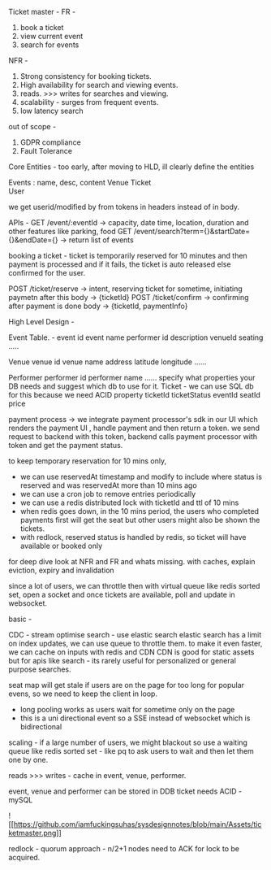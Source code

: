 


Ticket master - 
FR - 
1. book a ticket
2. view current event
3. search for events

NFR - 
1. Strong consistency for booking tickets. 
2. High availability for search and viewing events. 
3. reads. >>> writes for searches and viewing. 
4. scalability - surges from frequent events. 
5. low latency search


out of scope - 
1. GDPR compliance
2. Fault Tolerance



Core Entities - 
too early, after moving to HLD, ill clearly define the entities

Events : name, desc, content
Venue 
Ticket  
User 

we get userid/modified by from tokens in headers instead of in body. 

APIs - 
GET /event/:eventId -> capacity, date time, location, duration and other features like parking, food
GET /event/search?term={}&startDate={}&endDate={} -> return list of events

booking a ticket - ticket is temporarily reserved for 10 minutes and then payment is processed and if it fails, the ticket is auto released else confirmed for the user. 

POST /ticket/reserve -> intent, reserving ticket for sometime, initiating paymetn after this
body -> {ticketId}
POST /ticket/confirm -> confirming after payment is done
body -> {ticketId, paymentInfo}

High Level Design - 


Event Table. - 
event id 
event name
performer id
description
venueId
seating 
.....

Venue 
venue id 
venue name 
address 
latitude
longitude
......

Performer
performer id 
performer name
......
specify what properties your DB needs and suggest which db to use for it. 
Ticket - we can use SQL db for this because we need ACID property 
ticketId
ticketStatus
eventId
seatId
price



payment process -> we integrate payment processor's sdk in our UI which renders the payment UI , handle payment and then return a token. 
we send request to backend with this token, backend calls payment processor with token and get the payment status. 

to keep temporary reservation for 10 mins only, 
- we can use reservedAt timestamp and modify to include where status is reserved and was reservedAt more than 10 mins ago 
- we can use a cron job to remove entries periodically
- we can use a redis distributed lock with ticketId and ttl of 10 mins 
- when redis goes down, in the 10 mins period, the users who completed payments first will get the seat but other users might also be shown the tickets. 
- with redlock, reserved status is handled by redis, so ticket will have available or booked only

for deep dive look at NFR and FR and whats missing. 
with caches, explain eviction, expiry and invalidation

since a lot of users, we can throttle then with virtual queue like redis sorted set, open a socket and once tickets are available, poll and update in websocket. 

basic - 


CDC - stream 
optimise search - use elastic search 
elastic search has a limit on index updates, we can use queue to throttle them. 
to make it even faster, we can cache on inputs with redis and CDN 
CDN is good for static assets but for apis like search - its rarely useful for personalized or general purpose searches. 


seat map will get stale if users are on the page for too long for popular evens, so we need to keep the client in loop. 
- long pooling works as users wait for sometime only on the page
- this is a uni directional event so a SSE instead of websocket which is bidirectional

scaling - if a large number of users, we might blackout so use a waiting queue like redis sorted set - like pq to ask users to wait and then let them one by one. 

reads >>> writes - cache in event, venue, performer. 

event, venue and performer can be stored in DDB 
ticket needs ACID - mySQL 

![[https://github.com/iamfuckingsuhas/sysdesignnotes/blob/main/Assets/ticketmaster.png]]


redlock - quorum approach - n/2+1 nodes need to ACK for lock to be acquired.
